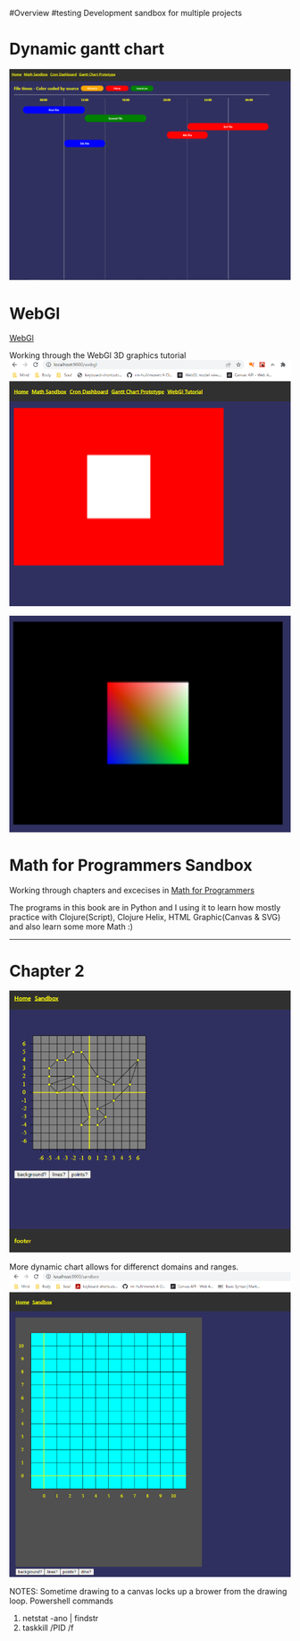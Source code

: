 
#Overview
#testing
Development sandbox for multiple projects

# Dynamic gantt chart

![alt dynamic gantt chart](general-dynamic.PNG)

# WebGl

[WebGl](https://developer.mozilla.org/en-US/docs/Web/API/WebGL_API)

Working through the WebGl 3D graphics tutorial
![First Tutorial](webgl_1.PNG)

![Second Tutorial](webgl_color.PNG)

# Math for Programmers Sandbox

Working through chapters and excecises in [Math for Programmers](https://www.manning.com/books/math-for-programmers?utm_source=google&utm_medium=cpc&utm_campaign=dynamicremarketing&gclid=EAIaIQobChMI_Lb1466v6AIVkkZeCh1HuwuNEAEYASACEgLgkvD_BwE)

The programs in this book are in Python and I using it to learn how mostly practice with Clojure(Script), Clojure Helix, HTML Graphic(Canvas & SVG) and also learn some more Math :)

---

# Chapter 2
![alt dino chart](dino-chart.png "Dino Chart")

More dynamic chart allows for differenct domains and ranges.
![alt dynamic chart](dynamic-chart.PNG "Dynamic Chart")

NOTES:
Sometime drawing to a canvas locks up a brower from the drawing loop.  Powershell commands
1. netstat -ano | findstr <PORT>
2. taskkill /PID <PID> /f


